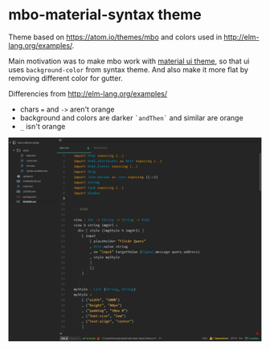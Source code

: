 # mbo-material-syntax theme

Theme based on https://atom.io/themes/mbo and colors used in http://elm-lang.org/examples/.

Main motivation was to make mbo work with [material ui theme](https://atom.io/themes/atom-material-ui), so that ui uses `background-color` from syntax theme. And also make it more flat by removing different color for gutter.

Differencies from http://elm-lang.org/examples/
- chars `=` and `->` aren't orange
- background and colors are darker `` `andThen` `` and similar are orange
- `_` isn't orange

![](https://github.com/rofrol/atom-mbo-material-syntax/raw/master/screenshot.png)
